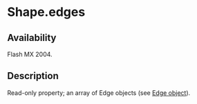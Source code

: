 # Shape.edges

## Availability

Flash MX 2004.

## Description

Read-only property; an array of Edge objects (see [Edge object](../Edge_object/Edge_summary.md)).
